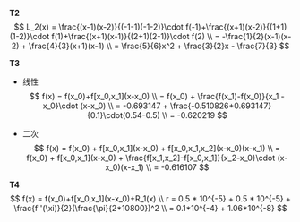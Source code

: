 **T2**
$$
L_2(x) = \frac{(x-1)(x-2)}{(-1-1)(-1-2)}\cdot f(-1)+\frac{(x+1)(x-2)}{(1+1)(1-2)}\cdot f(1)+\frac{(x+1)(x-1)}{(2+1)(2-1)}\cdot f(2)  \\
= -\frac{1}{2}(x-1)(x-2) + \frac{4}{3}(x+1)(x-1)  \\
= \frac{5}{6}x^2 + \frac{3}{2}x - \frac{7}{3}
$$


**T3**

* 线性
  $$
  f(x) = f(x_0)+f[x_0,x_1](x-x_0)  \\
  = f(x_0) + \frac{f(x_1)-f(x_0)}{x_1 - x_0}\cdot (x-x_0)  \\
  = -0.693147 + \frac{-0.510826+0.693147}{0.1}\cdot(0.54-0.5)  \\
  = -0.620219
  $$
  

* 二次
  $$
  f(x) = f(x_0) + f[x_0,x_1](x-x_0) + f[x_0,x_1,x_2](x-x_0)(x-x_1) \\
  = f(x_0) + f[x_0,x_1](x-x_0) + \frac{f[x_1,x_2]-f[x_0,x_1]}{x_2-x_0}\cdot (x-x_0)(x-x_1)  \\
  = -0.616107
  $$
  

**T4**
$$
f(x) = f(x_0)+f[x_0,x_1](x-x_0)+R_1(x)  \\
r = 0.5 * 10^{-5} + 0.5 * 10^{-5} + \frac{f''(\xi)}{2}(\frac{\pi}{2*10800})^2 \\
  = 0.1*10^{-4} + 1.06*10^{-8}
$$
